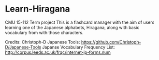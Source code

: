 # Learn-Hiragana
CMU 15-112 Term project 
This is a flashcard manager with the aim of users learning one of the Japanese alphabets, Hiragana, along with basic vocabulary from with those characters.

Credits:
Christoph-D Japanese Tools: https://github.com/Christoph-D/Japanese-Tools
Japanse Vocabulary Frequency List: http://corpus.leeds.ac.uk/frqc/internet-jp-forms.num
